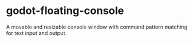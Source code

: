 # godot-floating-console
A movable and resizable console window with command pattern matching for text input and output.
